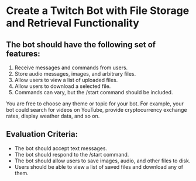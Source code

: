 # Create a Twitch Bot with File Storage and Retrieval Functionality

## The bot should have the following set of features:

1. Receive messages and commands from users.
2. Store audio messages, images, and arbitrary files.
3. Allow users to view a list of uploaded files.
4. Allow users to download a selected file.
5. Commands can vary, but the /start command should be included.

You are free to choose any theme or topic for your bot. For example, your bot could search for videos on YouTube, provide cryptocurrency exchange rates, display weather data, and so on.

## Evaluation Criteria:

- The bot should accept text messages.
- The bot should respond to the /start command.
- The bot should allow users to save images, audio, and other files to disk.
- Users should be able to view a list of saved files and download any of them.
